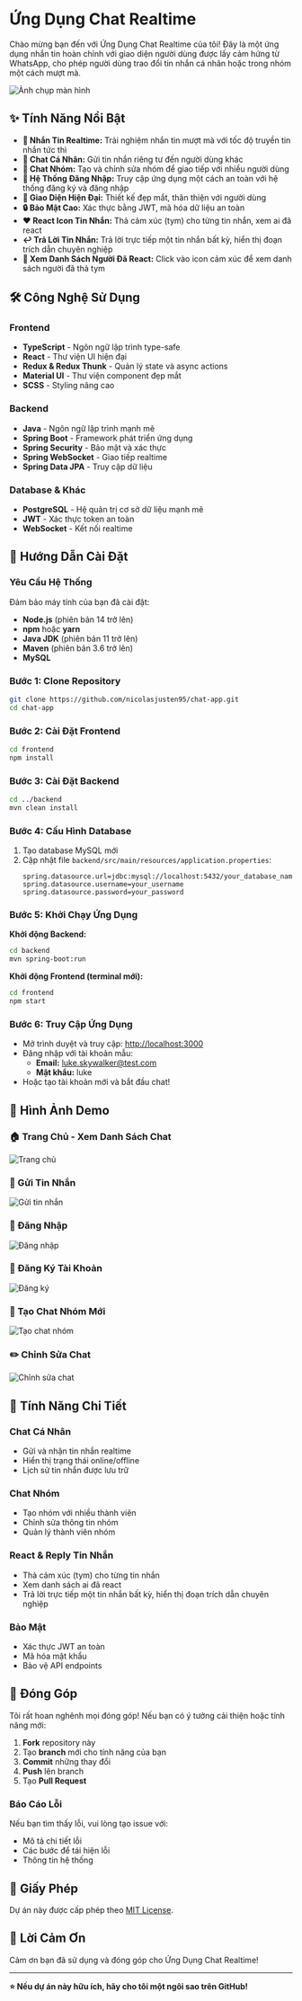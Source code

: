 # Ứng Dụng Chat Realtime

Chào mừng bạn đến với Ứng Dụng Chat Realtime của tôi! Đây là một ứng dụng nhắn tin hoàn chỉnh với giao diện người dùng được lấy cảm hứng từ WhatsApp, cho phép người dùng trao đổi tin nhắn cá nhân hoặc trong nhóm một cách mượt mà.

![Ảnh chụp màn hình](images/homepage.png)

## ✨ Tính Năng Nổi Bật

- **💬 Nhắn Tin Realtime:** Trải nghiệm nhắn tin mượt mà với tốc độ truyền tin nhắn tức thì
- **👤 Chat Cá Nhân:** Gửi tin nhắn riêng tư đến người dùng khác
- **👥 Chat Nhóm:** Tạo và chỉnh sửa nhóm để giao tiếp với nhiều người dùng
- **🔐 Hệ Thống Đăng Nhập:** Truy cập ứng dụng một cách an toàn với hệ thống đăng ký và đăng nhập
- **🎨 Giao Diện Hiện Đại:** Thiết kế đẹp mắt, thân thiện với người dùng
- **🔒 Bảo Mật Cao:** Xác thực bằng JWT, mã hóa dữ liệu an toàn
- **❤️ React Icon Tin Nhắn:** Thả cảm xúc (tym) cho từng tin nhắn, xem ai đã react
- **↩️ Trả Lời Tin Nhắn:** Trả lời trực tiếp một tin nhắn bất kỳ, hiển thị đoạn trích dẫn chuyên nghiệp
- **👀 Xem Danh Sách Người Đã React:** Click vào icon cảm xúc để xem danh sách người đã thả tym

## 🛠️ Công Nghệ Sử Dụng

### Frontend
- **TypeScript** - Ngôn ngữ lập trình type-safe
- **React** - Thư viện UI hiện đại
- **Redux & Redux Thunk** - Quản lý state và async actions
- **Material UI** - Thư viện component đẹp mắt
- **SCSS** - Styling nâng cao

### Backend
- **Java** - Ngôn ngữ lập trình mạnh mẽ
- **Spring Boot** - Framework phát triển ứng dụng
- **Spring Security** - Bảo mật và xác thực
- **Spring WebSocket** - Giao tiếp realtime
- **Spring Data JPA** - Truy cập dữ liệu

### Database & Khác
- **PostgreSQL** - Hệ quản trị cơ sở dữ liệu mạnh mẽ
- **JWT** - Xác thực token an toàn
- **WebSocket** - Kết nối realtime

## 🚀 Hướng Dẫn Cài Đặt

### Yêu Cầu Hệ Thống

Đảm bảo máy tính của bạn đã cài đặt:
- **Node.js** (phiên bản 14 trở lên)
- **npm** hoặc **yarn**
- **Java JDK** (phiên bản 11 trở lên)
- **Maven** (phiên bản 3.6 trở lên)
- **MySQL** 

### Bước 1: Clone Repository

```bash
git clone https://github.com/nicolasjusten95/chat-app.git
cd chat-app
```

### Bước 2: Cài Đặt Frontend

```bash
cd frontend
npm install
```

### Bước 3: Cài Đặt Backend

```bash
cd ../backend
mvn clean install
```

### Bước 4: Cấu Hình Database

1. Tạo database MySQL mới
2. Cập nhật file `backend/src/main/resources/application.properties`:
   ```properties
   spring.datasource.url=jdbc:mysql://localhost:5432/your_database_name
   spring.datasource.username=your_username
   spring.datasource.password=your_password
   ```

### Bước 5: Khởi Chạy Ứng Dụng

**Khởi động Backend:**
```bash
cd backend
mvn spring-boot:run
```

**Khởi động Frontend (terminal mới):**
```bash
cd frontend
npm start
```

### Bước 6: Truy Cập Ứng Dụng

- Mở trình duyệt và truy cập: [http://localhost:3000](http://localhost:3000)
- Đăng nhập với tài khoản mẫu:
  - **Email:** luke.skywalker@test.com
  - **Mật khẩu:** luke
- Hoặc tạo tài khoản mới và bắt đầu chat!

## 📸 Hình Ảnh Demo

### 🏠 Trang Chủ - Xem Danh Sách Chat
![Trang chủ](images/homepage.png)

### 💬 Gửi Tin Nhắn
![Gửi tin nhắn](images/send_messages.png)

### 🔐 Đăng Nhập
![Đăng nhập](images/signin.png)

### 📝 Đăng Ký Tài Khoản
![Đăng ký](images/signup.png)

### 👥 Tạo Chat Nhóm Mới
![Tạo chat nhóm](images/start_new_group_chat.png)

### ✏️ Chỉnh Sửa Chat
![Chỉnh sửa chat](images/edit_group_chat.png)

## 🎯 Tính Năng Chi Tiết

### Chat Cá Nhân
- Gửi và nhận tin nhắn realtime
- Hiển thị trạng thái online/offline
- Lịch sử tin nhắn được lưu trữ

### Chat Nhóm
- Tạo nhóm với nhiều thành viên
- Chỉnh sửa thông tin nhóm
- Quản lý thành viên nhóm

### React & Reply Tin Nhắn
- Thả cảm xúc (tym) cho từng tin nhắn
- Xem danh sách ai đã react
- Trả lời trực tiếp một tin nhắn bất kỳ, hiển thị đoạn trích dẫn chuyên nghiệp

### Bảo Mật
- Xác thực JWT an toàn
- Mã hóa mật khẩu
- Bảo vệ API endpoints

## 🤝 Đóng Góp

Tôi rất hoan nghênh mọi đóng góp! Nếu bạn có ý tưởng cải thiện hoặc tính năng mới:

1. **Fork** repository này
2. Tạo **branch** mới cho tính năng của bạn
3. **Commit** những thay đổi
4. **Push** lên branch
5. Tạo **Pull Request**

### Báo Cáo Lỗi
Nếu bạn tìm thấy lỗi, vui lòng tạo issue với:
- Mô tả chi tiết lỗi
- Các bước để tái hiện lỗi
- Thông tin hệ thống

## 📄 Giấy Phép

Dự án này được cấp phép theo [MIT License](LICENSE).

## 🙏 Lời Cảm Ơn

Cảm ơn bạn đã sử dụng và đóng góp cho Ứng Dụng Chat Realtime! 

---

**⭐ Nếu dự án này hữu ích, hãy cho tôi một ngôi sao trên GitHub!**

 
